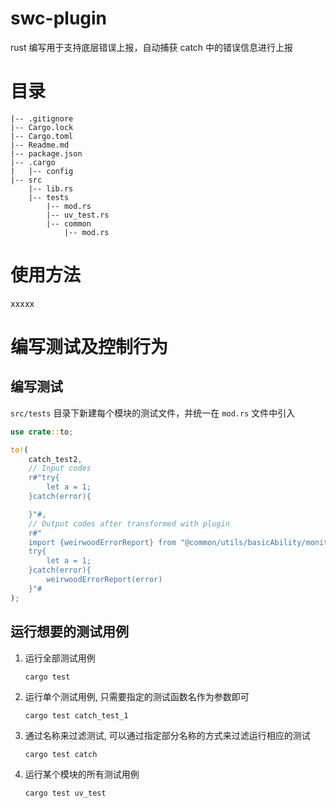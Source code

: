 # swc-plugin

rust 编写用于支持底层错误上报，自动捕获 catch 中的错误信息进行上报

# 目录

```
|-- .gitignore
|-- Cargo.lock
|-- Cargo.toml
|-- Readme.md
|-- package.json
|-- .cargo
|   |-- config
|-- src
    |-- lib.rs
    |-- tests
        |-- mod.rs
        |-- uv_test.rs
        |-- common
            |-- mod.rs

```

# 使用方法

xxxxx

# 编写测试及控制行为

## 编写测试

`src/tests` 目录下新建每个模块的测试文件，并统一在 `mod.rs` 文件中引入

```rust
use crate::to;

to!(
    catch_test2,
    // Input codes
    r#"try{
        let a = 1;
    }catch(error){

    }"#,
    // Output codes after transformed with plugin
    r#"
    import {weirwoodErrorReport} from "@common/utils/basicAbility/monitor";
    try{
        let a = 1;
    }catch(error){
        weirwoodErrorReport(error)
    }"#
);
```

## 运行想要的测试用例

1. 运行全部测试用例

   `cargo test`

2. 运行单个测试用例, 只需要指定的测试函数名作为参数即可

   `cargo test catch_test_1`

3. 通过名称来过滤测试, 可以通过指定部分名称的方式来过滤运行相应的测试

   `cargo test catch`

4. 运行某个模块的所有测试用例

   `cargo test uv_test`
